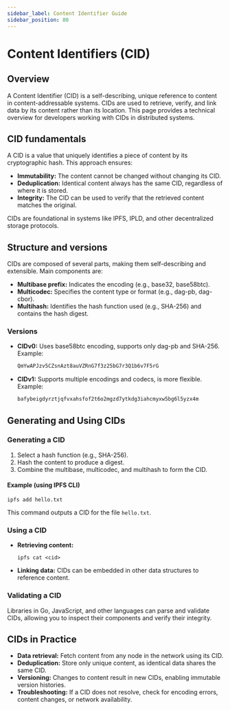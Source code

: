 ```yaml
---
sidebar_label: Content Identifier Guide
sidebar_position: 80
---
```


# Content Identifiers (CID)

## Overview

A Content Identifier (CID) is a self-describing, unique reference to content in content-addressable systems. CIDs are used to retrieve, verify, and link data by its content rather than its location. This page provides a technical overview for developers working with CIDs in distributed systems.

## CID fundamentals

A CID is a value that uniquely identifies a piece of content by its cryptographic hash. This approach ensures:

- **Immutability:** The content cannot be changed without changing its CID.
- **Deduplication:** Identical content always has the same CID, regardless of where it is stored.
- **Integrity:** The CID can be used to verify that the retrieved content matches the original.

CIDs are foundational in systems like IPFS, IPLD, and other decentralized storage protocols.

## Structure and versions

CIDs are composed of several parts, making them self-describing and extensible. Main components are:

- **Multibase prefix:** Indicates the encoding (e.g., base32, base58btc).
- **Multicodec:** Specifies the content type or format (e.g., dag-pb, dag-cbor).
- **Multihash:** Identifies the hash function used (e.g., SHA-256) and contains the hash digest.

### Versions

- **CIDv0:** Uses base58btc encoding, supports only dag-pb and SHA-256. Example:

  ```bash
  QmYwAPJzv5CZsnAzt8auVZRnG7f3z25bG7r3Q1b6v7F5rG
  ```

- **CIDv1:** Supports multiple encodings and codecs, is more flexible. Example:

  ```bash
  bafybeigdyrztjqfvxahsfof2t6o2mgzd7ytkdg3iahcmyxw5bg6l5yzx4m
  ```

## Generating and Using CIDs

### Generating a CID

1. Select a hash function (e.g., SHA-256).
2. Hash the content to produce a digest.
3. Combine the multibase, multicodec, and multihash to form the CID.

#### Example (using IPFS CLI)

```shell
ipfs add hello.txt
```

This command outputs a CID for the file `hello.txt`.

### Using a CID

- **Retrieving content:**

  ```shell
  ipfs cat <cid>
  ```

- **Linking data:** CIDs can be embedded in other data structures to reference content.

### Validating a CID

Libraries in Go, JavaScript, and other languages can parse and validate CIDs, allowing you to inspect their components and verify their integrity.

## CIDs in Practice

- **Data retrieval:** Fetch content from any node in the network using its CID.
- **Deduplication:** Store only unique content, as identical data shares the same CID.
- **Versioning:** Changes to content result in new CIDs, enabling immutable version histories.
- **Troubleshooting:** If a CID does not resolve, check for encoding errors, content changes, or network availability.
